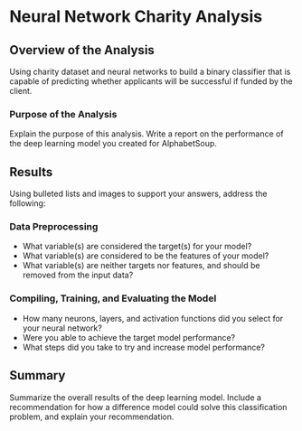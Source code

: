 # Neural Network Charity Analysis
## Overview of the Analysis
Using charity dataset and neural networks to build a binary classifier that is capable of predicting whether applicants will be successful if funded by the client.

### Purpose of the Analysis
Explain the purpose of this analysis. Write a report on the performance of the deep learning model you created for AlphabetSoup.

## Results
Using bulleted lists and images to support your answers, address the following:
### Data Preprocessing
- What variable(s) are considered the target(s) for your model?
- What variable(s) are considered to be the features of your model?
- What variable(s) are neither targets nor features, and should be removed from the input data?

### Compiling, Training, and Evaluating the Model
- How many neurons, layers, and activation functions did you select for your neural network?
- Were you able to achieve the target model performance?
- What steps did you take to try and increase model performance?

## Summary
Summarize the overall results of the deep learning model. Include a recommendation for how a difference model could solve this classification problem, and explain your recommendation.

